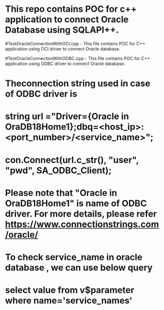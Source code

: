 # This repo contains POC for c++ application to connect Oracle Database using SQLAPI++.

#TestOracleConnectionWithOCI.cpp  - This file contains POC for C++ application using OCI driver to connect Oracle database.

#TestOracleConnectionWithODBC.cpp - This file contains POC for C++ application using ODBC driver to connect Oracle database.
#   Theconnection string used in case of ODBC driver is 
#         string url ="Driver={Oracle in OraDB18Home1};dbq=<host_ip>:<port_number>/<service_name>"; 
#         con.Connect(url.c_str(), "user", "pwd", SA_ODBC_Client);
#       Please note that "Oracle in OraDB18Home1" is name of ODBC driver. For more details, please refer https://www.connectionstrings.com/oracle/
#   To check service_name in oracle database , we can use below query
#         select value from v$parameter where name='service_names'
